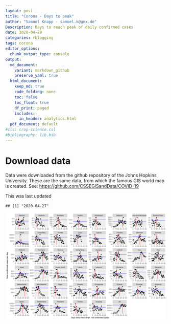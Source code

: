 ```yaml
---
layout: post
title: "Corona - Days to peak"
author: "Samuel Knapp - samuel.k@gmx.de"
Description: Days to reach peak of daily confirmed cases
date: 2020-04-29
categories: rblogging
tags: corona
editor_options:
  chunk_output_type: console
output:
  md_document:
    variant: markdown_github
    preserve_yaml: true
  html_document:
    keep_md: true
    code_folding: none
    toc: false
    toc_float: true
    df_print: paged
    includes:
      in_header: analytics.html
  pdf_document: default
#cls: crop-science.csl
#bibliography: lib.bib
---
```


Download data
=============

Data were downloaded from the github repository of the Johns Hopkins
University. These are the same data, from which the famous GIS world map
is created. See:
<a href="https://github.com/CSSEGISandData/COVID-19" class="uri">https://github.com/CSSEGISandData/COVID-19</a>

This was last updated

    ## [1] "2020-04-27"

![](DaysToPeak_files/figure-markdown_github/WithPeak-1.png)
